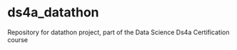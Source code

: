 # ds4a_datathon
Repository for datathon project, part of the Data Science Ds4a Certification course
